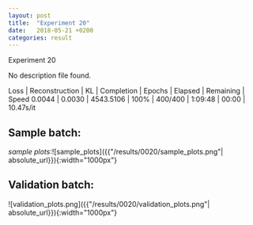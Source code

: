 ```yaml
---
layout: post
title:  "Experiment 20"
date:   2018-05-21 +0200
categories: result
---
```

Experiment 20

No description file found.

Loss | Reconstruction | KL | Completion | Epochs | Elapsed | Remaining | Speed
0.0044 | 0.0030 | 4543.5106 | 100% | 400/400 | 1:09:48 | 00:00 | 10.47s/it



## **Sample batch**:

_sample plots_:![sample_plots]({{"/results/0020/sample_plots.png"| absolute_url}}){:width="1000px"}

## **Validation batch**:

![validation_plots.png]({{"/results/0020/validation_plots.png"| absolute_url}}){:width="1000px"}
